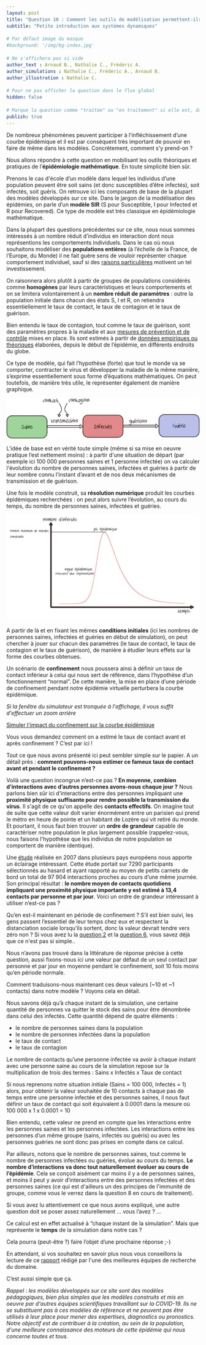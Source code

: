 ```yaml
---
layout: post
title: "Question 10 : Comment les outils de modélisation permettent-ils de prévoir les infléchissements de la courbe épidémique ?"
subtitle: "Petite introduction aux systèmes dynamiques"

# Par défaut image du masque
#background: '/img/bg-index.jpg'

# Ne s'affichera pas si vide
author_text : Arnaud B., Nathalie C., Frédéric A.
author_simulations : Nathalie C., Frédéric A., Arnaud B.
author_illustration : Nathalie C.

# Pour ne pas afficher la question dans le flux global
hidden: false

# Marque la question comme "traitée" ou "en traitement" si elle est, dans cette ordre, publiée ou non
publish: true
---
```

De nombreux phénomènes peuvent participer à l’infléchissement d’une courbe épidémique et il est par conséquent très important de pouvoir en faire de même dans les modèles. Concrètement, comment s’y prend-on ?

Nous allons répondre à cette question en mobilisant les outils théoriques et pratiques de l’**épidémiologie mathématique**. En toute simplicité bien sûr. 

Prenons le cas d'école d’un modèle dans lequel les individus d’une population peuvent être soit sains (et donc susceptibles d’être infectés), soit infectés, soit guéris. On retrouve ici les composants de base de la plupart des modèles développés sur ce site. Dans le jargon de la modélisation des épidémies, on parle d’un **modèle SIR** (S pour Susceptible, I pour Infected et R pour Recovered). Ce type de modèle est très classique en épidémiologie mathématique. 

Dans la plupart des questions précédentes sur ce site, nous nous sommes intéressés à un nombre réduit d’individus en interaction dont nous représentions les comportements individuels. Dans le cas où nous souhaitons modéliser des **populations entières** (à l’échelle de la France, de l’Europe, du Monde) il ne fait guère sens de vouloir représenter chaque comportement individuel, sauf si des [raisons particulières](https://lejournal.cnrs.fr/articles/covid-19-comment-sont-concus-les-modeles-des-epidemies) motivent un tel investissement. 

On raisonnera alors plutôt à partir de groupes de populations considérés comme **homogènes** par leurs caractéristiques et leurs comportements et on se limitera volontairement à un **nombre réduit de paramètres** : outre la population initiale dans chacun des états S, I et R, on retiendra essentiellement le taux de contact, le taux de contagion et le taux de guérison.

Bien entendu le taux de contagion, tout comme le taux de guérison, sont des paramètres propres à la maladie et aux [mesures de prévention et de contrôle](https://websenti.u707.jussieu.fr/sentiweb/2063.pdf) mises en place. Ils sont estimés à partir de [données empiriques ou théoriques](http://alizon.ouvaton.org/COVID.html) élaborées, depuis le début de l’épidémie, en différents endroits du globe. 

Ce type de modèle, qui fait l’hypothèse (forte) que tout le monde va se comporter, contracter le virus et développer la maladie de la même manière, s’exprime essentiellement sous forme d’équations mathématiques. On peut toutefois, de manière très utile, le représenter également de manière graphique.

<img src="/img/posts/Q10-1.jpg" class="full-size">

L’idée de base est en vérité toute simple (même si sa mise en oeuvre pratique l’est nettement moins) : à partir d'une situation de départ (par exemple ici 100 000 personnes saines et 1 personne infectée) on va calculer l'évolution du nombre de personnes saines, infectées et guéries à partir de leur nombre connu l’instant d’avant et de nos deux mécanismes de transmission et de guérison.

Une fois le modèle construit, sa **résolution numérique** produit les courbes épidémiques recherchées : on peut alors suivre l’évolution, au cours du temps, du nombre de personnes saines, infectées et guéries.

<img src="/img/posts/Q10-2.jpg" class="full-size">

A partir de là et en fixant les mêmes **conditions initiales** (ici les nombres de personnes saines, infectées et guéries en début de simulation), on peut chercher à jouer sur chacun des paramètres (le taux de contact, le taux de contagion et le taux de guérison), de manière à étudier leurs effets sur la forme des courbes obtenues.

Un scénario de **confinement** nous poussera ainsi à définir un taux de contact inférieur à celui qui nous sert de référence, dans l’hypothèse d’un fonctionnement “normal”. De cette manière, la mise en place d’une période de confinement pendant notre épidémie virtuelle perturbera la courbe épidémique.

*Si la fenêtre du simulateur est tronquée à l'affichage, il vous suffit d'effectuer un zoom arrière*

<a href="#" class="btn btn-primary" 
onclick="loadIframeSimulator(10, this); return false;">Simuler l'impact du confinement sur la courbe épidémique</a>
<div class="iframeContainer"></div>


Vous vous demandez comment on a estimé le taux de contact avant et après confinement ? 
C’est par ici !

Tout ce que nous avons présenté ici peut sembler simple sur le papier. A un détail près : **comment pouvons-nous estimer ce fameux taux de contact avant et pendant le confinement ?**

Voilà une question incongrue n’est-ce pas ? **En moyenne, combien d’interactions avec d’autres personnes avons-nous chaque jour ?** 
Nous parlons bien sûr ici d’interactions entre des personnes impliquant une **proximité physique suffisante pour rendre possible la transmission du virus**. Il s'agit de ce qu'on appelle des **contacts effectifs**.
On imagine tout de suite que cette valeur doit varier énormément entre un parisien qui prend le métro en heure de pointe et un habitant de Lozère qui vit retiré du monde. Et pourtant, il nous faut bien trouver un **ordre de grandeur** capable de caractériser notre population le plus largement possible (rappelez-vous, nous faisons l'hypothèse que les individus de notre population se comportent de manière identique).

Une [étude](https://journals.plos.org/plosmedicine/article?id=10.1371/journal.pmed.0050074) réalisée en 2007 dans plusieurs pays européens nous apporte un éclairage intéressant. Cette étude portait sur 7290 participants sélectionnés au hasard et ayant rapporté au moyen de petits carnets de bord un total de 97 904 interactions proches au cours d’une même journée. Son principal résultat : **le nombre moyen de contacts quotidiens impliquant une proximité physique importante y est estimé à 13,4 contacts par personne et par jour**. Voici un ordre de grandeur intéressant à utiliser n’est-ce pas ? 

Qu’en est-il maintenant en période de confinement ? S’il est bien suivi, les gens passent l’essentiel de leur temps chez eux et respectent la distanciation sociale lorsqu’ils sortent, donc la valeur devrait tendre vers zéro non ? Si vous avez lu la [question 2](https://covprehension.org/2020/03/24/q2.html) et la [question 6](https://covprehension.org/2020/03/30/q6.html), vous savez déjà que ce n'est pas si simple..

Nous n’avons pas trouvé dans la littérature de réponse précise à cette question, aussi fixons-nous ici une valeur par défaut de un seul contact par personne et par jour en moyenne pendant le confinement, soit 10 fois moins qu’en période normale. 

Comment traduisons-nous maintenant ces deux valeurs (~10 et ~1 contacts) dans notre modèle ? Voyons cela en détail.

Nous savons déjà qu’à chaque instant de la simulation, une certaine quantité de personnes va quitter le stock des sains pour être dénombrée dans celui des infectés. Cette quantité dépend de quatre éléments : 
- le nombre de personnes saines dans la population
- le nombre de personnes infectées dans la population
- le taux de contact
- le taux de contagion

Le nombre de contacts qu’une personne infectée va avoir à chaque instant avec une personne saine au cours de la simulation repose sur la multiplication de trois des termes : Sains x Infectés x Taux de contact

Si nous reprenons notre situation initiale (Sains = 100 000, Infectés = 1) alors, pour obtenir la valeur souhaitée de 10 contacts à chaque pas de temps entre une personne infectée et des personnes saines, il nous faut définir un taux de contact qui soit équivalent à 0.0001 dans la mesure où 100 000 x 1 x 0.0001 = 10

Bien entendu, cette valeur ne prend en compte que les interactions entre les personnes saines et les personnes infectées. Les interactions entre les personnes d’un même groupe (sains, infectés ou guéris) ou avec les personnes guéries ne sont donc pas prises en compte dans ce calcul. 

Par ailleurs, notons que le nombre de personnes saines, tout comme le nombre de personnes infectées ou guéries, évolue au cours du temps. **Le nombre d’interactions va donc tout naturellement évoluer au cours de l’épidémie**. Cela se conçoit aisément car moins il y a de personnes saines, et moins il peut y avoir d’interactions entre des personnes infectées et des personnes saines (ce qui est d'ailleurs un des principes de l'immunité de groupe, comme vous le verrez dans la question 8 en cours de traitement). 

Si vous avez lu attentivement ce que nous avons expliqué, une autre question doit se poser assez naturellement  … vous l’avez ? … 

Ce calcul est en effet actualisé à “chaque instant de la simulation”. Mais que représente le **temps** de la simulation dans notre cas ? 

Cela pourra (peut-être ?) faire l’objet d’une prochaine réponse ;-)  

En attendant, si vos souhaitez en savoir plus nous vous conseillons la lecture de ce [rapport](http://alizon.ouvaton.org/Rapport3_Modele.html) rédigé par l'une des meilleures équipes de recherche du domaine.

C’est aussi simple que ça.

*Rappel : les modèles développés sur ce site sont des modèles pédagogiques, bien plus simples que les modèles construits et mis en oeuvre par d'autres équipes scientifiques travaillant sur la COVID-19. Ils ne se substituent pas à ces modèles de référence et ne peuvent pas être utilisés à leur place pour mener des expertises, diagnostics ou pronostics. Notre objectif est de contribuer à la création, au sein de la population, d'une meilleure connaissance des moteurs de cette épidémie qui nous concerne toutes et tous.*  
